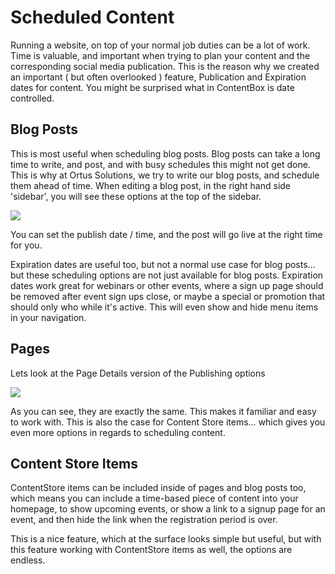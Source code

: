 # Scheduled Content

Running a website, on top of your normal job duties can be a lot of work. Time is valuable, and important when trying to plan your content and the corresponding social media publication. This is the reason why we created an important ( but often overlooked ) feature, Publication and Expiration dates for content. You might be surprised what in ContentBox is date controlled.

## Blog Posts

This is most useful when scheduling blog posts. Blog posts can take a long time to write, and post, and with busy schedules this might not get done. This is why at Ortus Solutions, we try to write our blog posts, and schedule them ahead of time. When editing a blog post, in the right hand side 'sidebar', you will see these options at the top of the sidebar.

![](../../../../../assets/contentbox-publication.JPG)

You can set the publish date / time, and the post will go live at the right time for you.

Expiration dates are useful too, but not a normal use case for blog posts… but these scheduling options are not just available for blog posts. Expiration dates work great for webinars or other events, where a sign up page should be removed after event sign ups close, or maybe a special or promotion that should only who while it's active. This will even show and hide menu items in your navigation.

## Pages

Lets look at the Page Details version of the Publishing options

![](../../../../../assets/contentbox-publication-page.JPG)

As you can see, they are exactly the same. This makes it familiar and easy to work with. This is also the case for Content Store items… which gives you even more options in regards to scheduling content.

## Content Store Items

ContentStore items can be included inside of pages and blog posts too, which means you can include a time-based piece of content into your homepage, to show upcoming events, or show a link to a signup page for an event, and then hide the link when the registration period is over.

This is a nice feature, which at the surface looks simple but useful, but with this feature working with ContentStore items as well, the options are endless.
